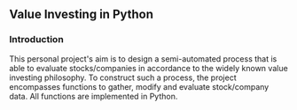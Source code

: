 ## Value Investing in Python

### Introduction

This personal project's aim is to design a semi-automated process that is able to evaluate stocks/companies in accordance to the widely known value investing philosophy. To construct such a process, the project encompasses functions to gather, modify and evaluate stock/company data. All functions are implemented in Python.
